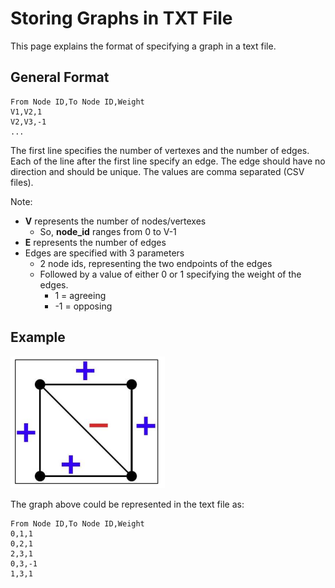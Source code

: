 # Storing Graphs in TXT File
This page explains the format of specifying a graph in a text file.

## General Format
```
From Node ID,To Node ID,Weight
V1,V2,1
V2,V3,-1
...
```
The first line specifies the number of vertexes and the number of edges. Each of the line after the first line specify an edge. The edge should have no direction and should be unique. The values are comma separated (CSV files).

Note:
 - **V** represents the number of nodes/vertexes
    - So, **node_id** ranges from 0 to V-1
 - **E** represents the number of edges
 - Edges are specified with 3 parameters
    - 2 node ids, representing the two endpoints of the edges
    - Followed by a value of either 0 or 1 specifying the weight of the edges.
        - 1 = agreeing
        - -1 = opposing

## Example
![alt text](https://github.com/tezktenr/CS267-Spring2022-GradProject-Group46/blob/main/sample-graphs/pic_sample_graph.png "Sample Graph Picture")

The graph above could be represented in the text file as:

```
From Node ID,To Node ID,Weight
0,1,1
0,2,1
2,3,1
0,3,-1
1,3,1
```
